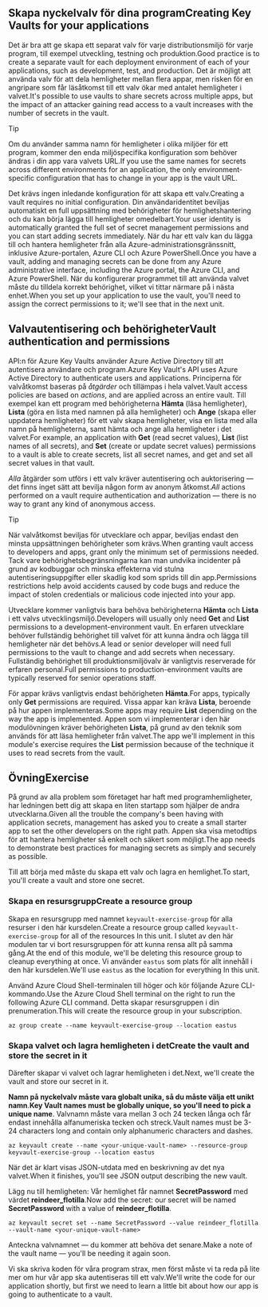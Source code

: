 ## <a name="creating-key-vaults-for-your-applications"></a><span data-ttu-id="0c86d-101">Skapa nyckelvalv för dina program</span><span class="sxs-lookup"><span data-stu-id="0c86d-101">Creating Key Vaults for your applications</span></span>

<span data-ttu-id="0c86d-102">Det är bra att ge skapa ett separat valv för varje distributionsmiljö för varje program, till exempel utveckling, testning och produktion.</span><span class="sxs-lookup"><span data-stu-id="0c86d-102">Good practice is to create a separate vault for each deployment environment of each of your applications, such as development, test, and production.</span></span> <span data-ttu-id="0c86d-103">Det är möjligt att använda valv för att dela hemligheter mellan flera appar, men risken för en angripare som får läsåtkomst till ett valv ökar med antalet hemligheter i valvet.</span><span class="sxs-lookup"><span data-stu-id="0c86d-103">It's possible to use vaults to share secrets across multiple apps, but the impact of an attacker gaining read access to a vault increases with the number of secrets in the vault.</span></span>

> [!TIP]
> <span data-ttu-id="0c86d-104">Om du använder samma namn för hemligheter i olika miljöer för ett program, kommer den enda miljöspecifika konfiguration som behöver ändras i din app vara valvets URL.</span><span class="sxs-lookup"><span data-stu-id="0c86d-104">If you use the same names for secrets across different environments for an application, the only environment-specific configuration that has to change in your app is the vault URL.</span></span>

<span data-ttu-id="0c86d-105">Det krävs ingen inledande konfiguration för att skapa ett valv.</span><span class="sxs-lookup"><span data-stu-id="0c86d-105">Creating a vault requires no initial configuration.</span></span> <span data-ttu-id="0c86d-106">Din användaridentitet beviljas automatiskt en full uppsättning med behörigheter för hemlighetshantering och du kan börja lägga till hemligheter omedelbart.</span><span class="sxs-lookup"><span data-stu-id="0c86d-106">Your user identity is automatically granted the full set of secret management permissions and you can start adding secrets immediately.</span></span> <span data-ttu-id="0c86d-107">När du har ett valv kan du lägga till och hantera hemligheter från alla Azure-administrationsgränssnitt, inklusive Azure-portalen, Azure CLI och Azure PowerShell.</span><span class="sxs-lookup"><span data-stu-id="0c86d-107">Once you have a vault, adding and managing secrets can be done from any Azure administrative interface, including the Azure portal, the Azure CLI, and Azure PowerShell.</span></span> <span data-ttu-id="0c86d-108">När du konfigurerar programmet till att använda valvet måste du tilldela korrekt behörighet, vilket vi tittar närmare på i nästa enhet.</span><span class="sxs-lookup"><span data-stu-id="0c86d-108">When you set up your application to use the vault, you'll need to assign the correct permissions to it; we'll see that in the next unit.</span></span>

## <a name="vault-authentication-and-permissions"></a><span data-ttu-id="0c86d-109">Valvautentisering och behörigheter</span><span class="sxs-lookup"><span data-stu-id="0c86d-109">Vault authentication and permissions</span></span>

<span data-ttu-id="0c86d-110">API:n för Azure Key Vaults använder Azure Active Directory till att autentisera användare och program.</span><span class="sxs-lookup"><span data-stu-id="0c86d-110">Azure Key Vault's API uses Azure Active Directory to authenticate users and applications.</span></span> <span data-ttu-id="0c86d-111">Principerna för valvåtkomst baseras på *åtgärder* och tillämpas i hela valvet.</span><span class="sxs-lookup"><span data-stu-id="0c86d-111">Vault access policies are based on *actions*, and are applied across an entire vault.</span></span> <span data-ttu-id="0c86d-112">Till exempel kan ett program med behörigheterna **Hämta** (läsa hemligheter), **Lista** (göra en lista med namnen på alla hemligheter) och **Ange** (skapa eller uppdatera hemligheter) för ett valv skapa hemligheter, visa en lista med alla namn på hemligheterna, samt hämta och ange alla hemligheter i det valvet.</span><span class="sxs-lookup"><span data-stu-id="0c86d-112">For example, an application with **Get** (read secret values), **List** (list names of all secrets), and **Set** (create or update secret values) permissions to a vault is able to create secrets, list all secret names, and get and set all secret values in that vault.</span></span>

<span data-ttu-id="0c86d-113">*Alla* åtgärder som utförs i ett valv kräver autentisering och auktorisering &mdash; det finns inget sätt att bevilja någon form av anonym åtkomst.</span><span class="sxs-lookup"><span data-stu-id="0c86d-113">*All* actions performed on a vault require authentication and authorization &mdash; there is no way to grant any kind of anonymous access.</span></span>

> [!TIP]
> <span data-ttu-id="0c86d-114">När valvåtkomst beviljas för utvecklare och appar, beviljas endast den minsta uppsättningen behörigheter som krävs.</span><span class="sxs-lookup"><span data-stu-id="0c86d-114">When granting vault access to developers and apps, grant only the minimum set of permissions needed.</span></span> <span data-ttu-id="0c86d-115">Tack vare behörighetsbegränsningarna kan man undvika incidenter på grund av kodbuggar och minska effekterna vid stulna autentiseringsuppgifter eller skadlig kod som sprids till din app.</span><span class="sxs-lookup"><span data-stu-id="0c86d-115">Permissions restrictions help avoid accidents caused by code bugs and reduce the impact of stolen credentials or malicious code injected into your app.</span></span>

<span data-ttu-id="0c86d-116">Utvecklare kommer vanligtvis bara behöva behörigheterna **Hämta** och **Lista** i ett valvs utvecklingsmiljö.</span><span class="sxs-lookup"><span data-stu-id="0c86d-116">Developers will usually only need **Get** and **List** permissions to a development-environment vault.</span></span> <span data-ttu-id="0c86d-117">En erfaren utvecklare behöver fullständig behörighet till valvet för att kunna ändra och lägga till hemligheter när det behövs.</span><span class="sxs-lookup"><span data-stu-id="0c86d-117">A lead or senior developer will need full permissions to the vault to change and add secrets when necessary.</span></span> <span data-ttu-id="0c86d-118">Fullständig behörighet till produktionsmiljövalv är vanligtvis reserverade för erfaren personal.</span><span class="sxs-lookup"><span data-stu-id="0c86d-118">Full permissions to production-environment vaults are typically reserved for senior operations staff.</span></span>

<span data-ttu-id="0c86d-119">För appar krävs vanligtvis endast behörigheten **Hämta**.</span><span class="sxs-lookup"><span data-stu-id="0c86d-119">For apps, typically only **Get** permissions are required.</span></span> <span data-ttu-id="0c86d-120">Vissa appar kan kräva **Lista**, beroende på hur appen implementeras.</span><span class="sxs-lookup"><span data-stu-id="0c86d-120">Some apps may require **List** depending on the way the app is implemented.</span></span> <span data-ttu-id="0c86d-121">Appen som vi implementerar i den här modulövningen kräver behörigheten **Lista**, på grund av den teknik som används för att läsa hemligheter från valvet.</span><span class="sxs-lookup"><span data-stu-id="0c86d-121">The app we'll implement in this module's exercise requires the **List** permission because of the technique it uses to read secrets from the vault.</span></span>

## <a name="exercise"></a><span data-ttu-id="0c86d-122">Övning</span><span class="sxs-lookup"><span data-stu-id="0c86d-122">Exercise</span></span>

<span data-ttu-id="0c86d-123">På grund av alla problem som företaget har haft med programhemligheter, har ledningen bett dig att skapa en liten startapp som hjälper de andra utvecklarna.</span><span class="sxs-lookup"><span data-stu-id="0c86d-123">Given all the trouble the company's been having with application secrets, management has asked you to create a small starter app to set the other developers on the right path.</span></span> <span data-ttu-id="0c86d-124">Appen ska visa metodtips för att hantera hemligheter så enkelt och säkert som möjligt.</span><span class="sxs-lookup"><span data-stu-id="0c86d-124">The app needs to demonstrate best practices for managing secrets as simply and securely as possible.</span></span>

<span data-ttu-id="0c86d-125">Till att börja med måste du skapa ett valv och lagra en hemlighet.</span><span class="sxs-lookup"><span data-stu-id="0c86d-125">To start, you'll create a vault and store one secret.</span></span>

### <a name="create-a-resource-group"></a><span data-ttu-id="0c86d-126">Skapa en resursgrupp</span><span class="sxs-lookup"><span data-stu-id="0c86d-126">Create a resource group</span></span>

<span data-ttu-id="0c86d-127">Skapa en resursgrupp med namnet `keyvault-exercise-group` för alla resurser i den här kursdelen.</span><span class="sxs-lookup"><span data-stu-id="0c86d-127">Create a resource group called `keyvault-exercise-group` for all of the resources In this unit.</span></span> <span data-ttu-id="0c86d-128">I slutet av den här modulen tar vi bort resursgruppen för att kunna rensa allt på samma gång.</span><span class="sxs-lookup"><span data-stu-id="0c86d-128">At the end of this module, we'll be deleting this resource group to cleanup everything at once.</span></span> <span data-ttu-id="0c86d-129">Vi använder `eastus` som plats för allt innehåll i den här kursdelen.</span><span class="sxs-lookup"><span data-stu-id="0c86d-129">We'll use `eastus` as the location for everything In this unit.</span></span>

<span data-ttu-id="0c86d-130">Använd Azure Cloud Shell-terminalen till höger och kör följande Azure CLI-kommando.</span><span class="sxs-lookup"><span data-stu-id="0c86d-130">Use the Azure Cloud Shell terminal on the right to run the following Azure CLI command.</span></span> <span data-ttu-id="0c86d-131">Detta skapar resursgruppen i din prenumeration.</span><span class="sxs-lookup"><span data-stu-id="0c86d-131">This will create the resource group in your subscription.</span></span>

```azurecli
az group create --name keyvault-exercise-group --location eastus
```

### <a name="create-the-vault-and-store-the-secret-in-it"></a><span data-ttu-id="0c86d-132">Skapa valvet och lagra hemligheten i det</span><span class="sxs-lookup"><span data-stu-id="0c86d-132">Create the vault and store the secret in it</span></span>

<span data-ttu-id="0c86d-133">Därefter skapar vi valvet och lagrar hemligheten i det.</span><span class="sxs-lookup"><span data-stu-id="0c86d-133">Next, we'll create the vault and store our secret in it.</span></span>

<span data-ttu-id="0c86d-134">**Namn på nyckelvalv måste vara globalt unika, så du måste välja ett unikt namn**.</span><span class="sxs-lookup"><span data-stu-id="0c86d-134">**Key Vault names must be globally unique, so you'll need to pick a unique name**.</span></span> <span data-ttu-id="0c86d-135">Valvnamn måste vara mellan 3 och 24 tecken långa och får endast innehålla alfanumeriska tecken och streck.</span><span class="sxs-lookup"><span data-stu-id="0c86d-135">Vault names must be 3-24 characters long and contain only alphanumeric characters and dashes.</span></span>

```azurecli
az keyvault create --name <your-unique-vault-name> --resource-group keyvault-exercise-group --location eastus
```

<span data-ttu-id="0c86d-136">När det är klart visas JSON-utdata med en beskrivning av det nya valvet.</span><span class="sxs-lookup"><span data-stu-id="0c86d-136">When it finishes, you'll see JSON output describing the new vault.</span></span>

<span data-ttu-id="0c86d-137">Lägg nu till hemligheten: Vår hemlighet får namnet **SecretPassword** med värdet **reindeer_flotilla**.</span><span class="sxs-lookup"><span data-stu-id="0c86d-137">Now add the secret: our secret will be named **SecretPassword** with a value of **reindeer_flotilla**.</span></span>

```azurecli
az keyvault secret set --name SecretPassword --value reindeer_flotilla --vault-name <your-unique-vault-name>
```

<span data-ttu-id="0c86d-138">Anteckna valvnamnet &mdash; du kommer att behöva det senare.</span><span class="sxs-lookup"><span data-stu-id="0c86d-138">Make a note of the vault name &mdash; you'll be needing it again soon.</span></span>

<span data-ttu-id="0c86d-139">Vi ska skriva koden för våra program strax, men först måste vi ta reda på lite mer om hur vår app ska autentiseras till ett valv.</span><span class="sxs-lookup"><span data-stu-id="0c86d-139">We'll write the code for our application shortly, but first we need to learn a little bit about how our app is going to authenticate to a vault.</span></span>
